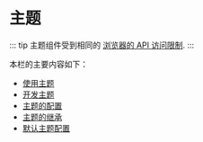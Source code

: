 # 主题

::: tip
主题组件受到相同的 [浏览器的 API 访问限制](../guide/using-vue.md#浏览器的API访问限制).
:::

本栏的主要内容如下：

- [使用主题](./using-a-theme.md)
- [开发主题](./writing-a-theme.md)
- [主题的配置](./option-api.md)
- [主题的继承](./inheritance.md)
- [默认主题配置](./default-theme-config.md)
